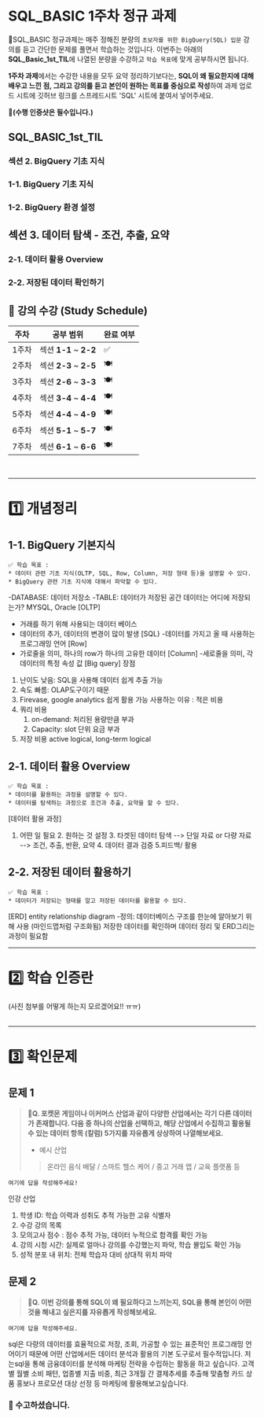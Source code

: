 # SQL_BASIC 1주차 정규 과제 

📌SQL_BASIC 정규과제는 매주 정해진 분량의 `초보자를 위한 BigQuery(SQL) 입문` 강의를 듣고 간단한 문제를 풀면서 학습하는 것입니다. 이번주는 아래의 **SQL_Basic_1st_TIL**에 나열된 분량을 수강하고 `학습 목표`에 맞게 공부하시면 됩니다.

**1주차 과제**에서는 수강한 내용을 모두 요약 정리하기보다는, **SQL이 왜 필요한지에 대해 배우고 느낀 점, 그리고 강의를 듣고 본인이 원하는 목표를 중심으로 작성**하여 과제 업로드 시트에 깃허브 링크를 스프레드시트 'SQL' 시트에 붙여서 넣어주세요. 

**👀(수행 인증샷은 필수입니다.)** 

## SQL_BASIC_1st_TIL

### 섹션 2. BigQuery 기초 지식

### 1-1. BigQuery 기초 지식

### 1-2. BigQuery 환경 설정

## 섹션 3. 데이터 탐색 - 조건, 추출, 요약

### 2-1. 데이터 활용 Overview 

### 2-2. 저장된 데이터 확인하기

## 🏁 강의 수강 (Study Schedule)

| 주차  | 공부 범위              | 완료 여부 |
| ----- | ---------------------- | --------- |
| 1주차 | 섹션 **1-1** ~ **2-2** | ✅         |
| 2주차 | 섹션 **2-3** ~ **2-5** | 🍽️         |
| 3주차 | 섹션 **2-6** ~ **3-3** | 🍽️         |
| 4주차 | 섹션 **3-4** ~ **4-4** | 🍽️         |
| 5주차 | 섹션 **4-4** ~ **4-9** | 🍽️         |
| 6주차 | 섹션 **5-1** ~ **5-7** | 🍽️         |
| 7주차 | 섹션 **6-1** ~ **6-6** | 🍽️         |


<br>

<!-- 여기까진 그대로 둬 주세요-->

---

# 1️⃣ 개념정리 
<!-- 강의 수강 이후에 아래의 학습 목표에 맞게 개념을 자유롭게 정리해주세요.-->
## 1-1. BigQuery 기본지식

~~~
✅ 학습 목표 :
* 데이터 관련 기초 지식(OLTP, SQL, Row, Column, 저장 형태 등)을 설명할 수 있다. 
* BigQuery 관련 기초 지식에 대해서 파악할 수 있다. 
~~~

<!-- 새롭게 배운 내용을 자유롭게 정리해주세요.-->

-DATABASE: 데이터 저장소 
-TABLE: 데이터가 저장된 공간 
데이터는 어디에 저장되는가? MYSQL, Oracle
[OLTP]
 - 거래를 하기 위해 사용되는 데이터 베이스
 - 데이터의 추가, 데이터의 변경이 많이 발생
[SQL}
-데이터를 가지고 올 때 사용하는 프로그래밍 언어
[Row]
- 가로줄을 의미, 하나의 row가 하나의 고유한 데이터
[Column]
-세로줄을 의미, 각 데이터의 특정 속성 값
[Big query]
 장점
1. 난이도 낮음: SQL을 사용해 데이터 쉽게 추출 가능
2. 속도 빠름: OLAP도구이기 때문
3. Firevase, google analytics 쉽게 활용 가능
   사용하는 이유 : 적은 비용
1. 쿼리 비용
   1) on-demand: 처리된 용량만큼 부과
   2) Capacity: slot 단위 요금 부과 
3. 저장 비용
   active logical, long-term logical 


## 2-1. 데이터 활용 Overview

~~~
✅ 학습 목표 :
* 데이터를 활용하는 과정을 설명할 수 있다.
* 데이터를 탐색하는 과정으로 조건과 추출, 요약을 할 수 있다. 
~~~

<!-- 새롭게 배운 내용을 자유롭게 정리해주세요.-->
[데이터 활용 과정] 
1. 어떤 일 필요 2. 원하는 것 설정 3. 타겟된 데이터 탐색
    --> 단일 자료 or 다량 자료
       --> 조건, 추출, 반환, 요약
   4. 데이터 결과 검증 5.피드백/ 활용 

## 2-2. 저장된 데이터 활용하기

~~~
✅ 학습 목표 :
* 데이터가 저장되는 형태를 알고 저장된 데이터를 활용할 수 있다. 
~~~
[ERD] entity relationship diagram
-정의: 데이터베이스 구조를 한눈에 알아보기 위해 사용
 (마인드맵처럼 구조화됨) 
 저장한 데이터를 확인하며 데이터 정리 및 ERD그리는 과정이 필요함 
<!-- 새롭게 배운 내용을 자유롭게 정리해주세요.-->

---
# 2️⃣ 학습 인증란
<!-- 이 글을 지우고, 여기에 학습한 것을 인증해주세요.-->

(사진 첨부를 어떻게 하는지 모르겠어요!! ㅠㅠ) 
<br>
<br>

---

# 3️⃣ 확인문제

## 문제 1

> **🧚Q. 포켓몬 게임이나 이커머스 산업과 같이 다양한 산업에서는 각기 다른 데이터가 존재합니다. 다음 중 하나의 산업을 선택하고, 해당 산업에서 수집하고 활용될 수 있는 데이터 항목 (칼럼) 5가지를 자유롭게 상상하여 나열해보세요.**
>
> - 예시 산업 
>
> >  온라인 음식 배달 / 스마트 헬스 케어 / 중고 거래 앱 / 교육 플랫폼 등 

<!--현실과 데이터 분석의 연결 고리를 상상하고, 데이터를 저장하는 형태를 활용하는 문제입니다. -->

<!--학습한 개념을 활용하여 자유롭게 설명해 보세요. 구체적인 예시를 들어 설명하면 더욱 좋습니다.-->

~~~
여기에 답을 작성해주세요!
~~~
인강 산업 
1. 학생 ID: 학습 이력과 성취도 추적 가능한 고유 식별자 
2. 수강 강의 목록
3. 모의고사 점수 : 점수 추적 가능, 데이터 누적으로 합격률 확인 가능
4. 강의 시청 시간: 실제로 얼마나 강의를 수강했는지 파악, 학습 몰입도 확인 가능
5. 성적 분포 내 위치: 전체 학습자 대비 상대적 위치 파악 


## 문제 2

> **🧚Q. 이번 강의를 통해 SQL이 왜 필요하다고 느끼는지, SQL을 통해 본인이 어떤 것을 해내고 싶은지를 자유롭게 작성해보세요.**

~~~
여기에 답을 작성해주세요.
~~~
sql은 다량의 데이터를 효율적으로 저장, 조회, 가공할 수 있는 표준적인 프로그래밍 언어이기 때문에 어떤 산업에서든 데이터 분석과 활용의 기본 도구로서 필수적입니다. 
저는sql을 통해 금융데이터를 분석해 마케팅 전략을 수립하는 활동을 하고 싶습니다. 고객별 월별 소비 패턴, 업종별 지출 비중, 최근 3개월 간 결제추세를 추출해 맞춤형 카드 상품 홍보나 프로모션 대상 선정 등 마케팅에 활용해보고싶습니다. 

### 🎉 수고하셨습니다.









